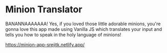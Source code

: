# Minion Translator
BANANNAAAAAAA! Yes, if you loved those little adorable minions, you're gonna love this app made using Vanilla JS which translates your input and tells you how to speak in the holy language of minions!

https://minion-app-srejitk.netlify.app/
